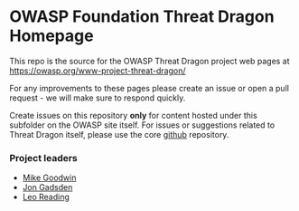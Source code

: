 # OWASP Foundation Threat Dragon Homepage

This repo is the source for the OWASP Threat Dragon project web pages at https://owasp.org/www-project-threat-dragon/

For any improvements to these pages please create an issue or open a pull request - we will make sure to respond quickly.

Create issues on this repository **only** for content hosted under this subfolder on the OWASP site itself.
For issues or suggestions related to Threat Dragon itself, please use the core
[github](https://github.com/OWASP/threat-dragon-core) repository.

### Project leaders
* [Mike Goodwin](mailto:mike.goodwin@owasp.org)
* [Jon Gadsden](mailto:jon.gadsden@owasp.org)
* [Leo Reading](mailto:leo.reading@owasp.org)
